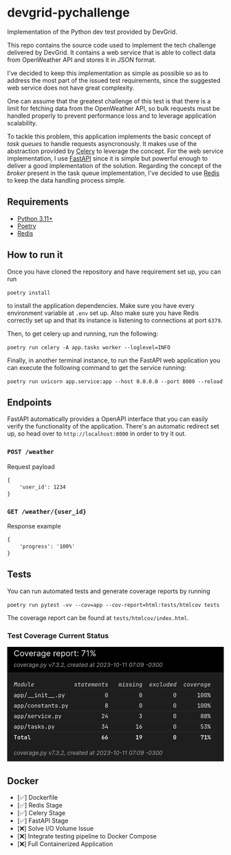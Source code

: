 # devgrid-pychallenge
Implementation of the Python dev test provided by DevGrid.

This repo contains the source code used to implement the tech challenge delivered by DevGrid. It contains a web service that is able to collect data from OpenWeather API and stores it in JSON format.

I've decided to keep this implementation as simple as possible so as to address the most part of the issued test requirements, since the suggested web service does not have great complexity.

One can assume that the greatest challenge of this test is that there is a limit for fetching data from the OpenWeather API, so bulk requests must be handled properly to prevent performance loss and to leverage application scalability.

To tackle this problem, this application implements the basic concept of *task queues* to handle requests asyncronously. It makes use of the abstraction provided by [Celery](https://docs.celeryq.dev/en/stable/getting-started/introduction.html) to leverage the concept. For the web service implementation, I use [FastAPI](https://fastapi.tiangolo.com) since it is simple but powerful enough to deliver a good implementation of the solution. Regarding the concept of the *broker* present in the task queue implementation, I've decided to use [Redis](https://redis.io) to keep the data handling process simple. 

## Requirements
 - [Python 3.11+](https://www.python.org/downloads/release/python-3110)
 - [Poetry](https://python-poetry.org)
 - [Redis](https://redis.io)

## How to run it

Once you have cloned the repository and have requirement set up, you can run

`poetry install`

to install the application dependencies. Make sure you have every environment variable at `.env` set up. Also make sure you have Redis correctly set up and that its instance is listening to connections at port `6379`.

Then, to get celery up and running, run the following:

`poetry run celery -A app.tasks worker --loglevel=INFO`

Finally, in another terminal instance, to run the FastAPI web application you can execute the following command to get the service running:

`poetry run uvicorn app.service:app --host 0.0.0.0 --port 8000 --reload`


## Endpoints

FastAPI automatically provides a OpenAPI interface that you can easily verify the functionality of the application. There's an automatic redirect set up, so head over to `http://localhost:8000` in order to try it out.

### `POST /weather`
Request payload
```
{
    'user_id': 1234
}
```

### `GET /weather/{user_id}`

Response example
```
{
    'progress': '100%'
}
```

## Tests

You can run automated tests and generate coverage reports by running

`poetry run pytest -vv --cov=app --cov-report=html:tests/htmlcov tests`

The coverage report can be found at `tests/htmlcov/index.html`.

### Test Coverage Current Status

![](img/test_coverage.jpeg)

## Docker

- [✅] Dockerfile
- [✅] Redis Stage
- [✅] Celery Stage
- [✅] FastAPI Stage
- [❌] Solve I/O Volume Issue
- [❌] Integrate testing pipeline to Docker Compose
- [❌] Full Containerized Application
